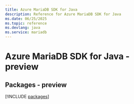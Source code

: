 ```yaml
---
title: Azure MariaDB SDK for Java
description: Reference for Azure MariaDB SDK for Java
ms.date: 06/25/2025
ms.topic: reference
ms.devlang: java
ms.service: mariadb
---
```

# Azure MariaDB SDK for Java - preview
## Packages - preview
[!INCLUDE [packages](mariadb-index.md)]